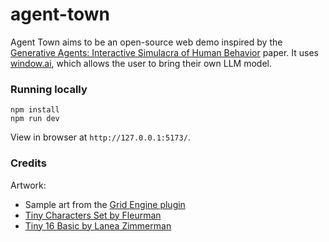 # agent-town
Agent Town aims to be an open-source web demo inspired by the [Generative Agents: Interactive Simulacra of Human Behavior](https://arxiv.org/abs/2304.03442) paper. It uses [window.ai](https://windowai.io/), which allows the user to bring their own LLM model.

### Running locally

```
npm install
npm run dev
```
View in browser at `http://127.0.0.1:5173/`.

### Credits

Artwork:
* Sample art from the [Grid Engine plugin](https://github.com/Annoraaq/grid-engine)
* [Tiny Characters Set by Fleurman](https://opengameart.org/content/tiny-characters-set)
* [Tiny 16 Basic by Lanea Zimmerman](https://opengameart.org/content/tiny-16-basic)

